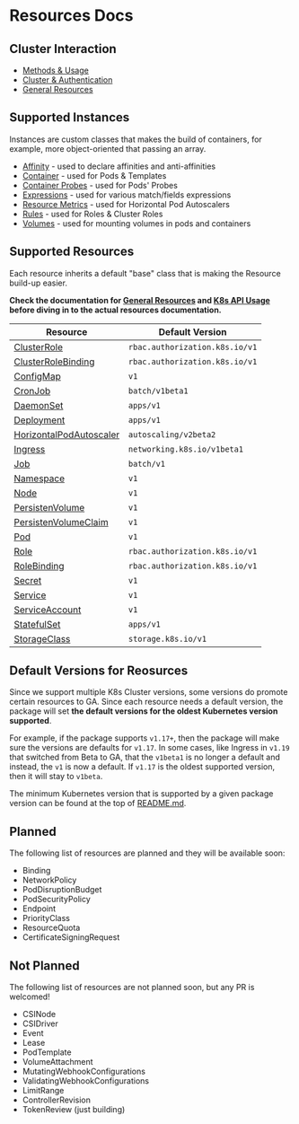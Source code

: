 # Resources Docs

## Cluster Interaction

- [Methods & Usage](Usage.md)
- [Cluster & Authentication](Cluster.md)
- [General Resources](kinds/Resource.md)

## Supported Instances

Instances are custom classes that makes the build of containers, for example, more object-oriented that passing an array.

- [Affinity](instances/Affinity.md) - used to declare affinities and anti-affinities
- [Container](instances/Container.md) - used for Pods & Templates
- [Container Probes](instances/Probes.md) - used for Pods' Probes
- [Expressions](instances/Expression.md) - used for various match/fields expressions
- [Resource Metrics](instances/Metrics.md) - used for Horizontal Pod Autoscalers
- [Rules](instances/Rules.md) - used for Roles & Cluster Roles
- [Volumes](instances/Volumes.md) - used for mounting volumes in pods and containers

## Supported Resources

Each resource inherits a default "base" class that is making the Resource build-up easier.

**Check the documentation for [General Resources](kinds/Resource.md) and [K8s API Usage](Usage.md) before diving in to the actual resources documentation.**

| Resource | Default Version
| - | -
| [ClusterRole](kinds/ClusterRole.md) | `rbac.authorization.k8s.io/v1`
| [ClusterRoleBinding](kinds/ClusterRoleBinding.md) | `rbac.authorization.k8s.io/v1`
| [ConfigMap](kinds/ConfigMap.md) | `v1`
| [CronJob](kinds/CronJob.md) | `batch/v1beta1`
| [DaemonSet](kinds/DaemonSet.md) | `apps/v1`
| [Deployment](kinds/Deployment.md) | `apps/v1`
| [HorizontalPodAutoscaler](kinds/HorizontalPodAutoscaler.md) | `autoscaling/v2beta2`
| [Ingress](kinds/Ingress.md) | `networking.k8s.io/v1beta1` |
| [Job](kinds/Job.md) | `batch/v1`
| [Namespace](kinds/Namespace.md) | `v1`
| [Node](kinds/Node.md) | `v1`
| [PersistenVolume](kinds/PersistentVolume.md) | `v1`
| [PersistenVolumeClaim](kinds/PersistentVolumeClaim.md) | `v1`
| [Pod](kinds/Pod.md) | `v1`
| [Role](kinds/Role.md) | `rbac.authorization.k8s.io/v1`
| [RoleBinding](kinds/RoleBinding.md) | `rbac.authorization.k8s.io/v1`
| [Secret](kinds/Secret.md) | `v1`
| [Service](kinds/Service.md) | `v1`
| [ServiceAccount](kinds/ServiceAccount.md) | `v1`
| [StatefulSet](kinds/StatefulSet.md) | `apps/v1`
| [StorageClass](kinds/StorageClass.md) | `storage.k8s.io/v1`

## Default Versions for Reosurces

Since we support multiple K8s Cluster versions, some versions do promote certain resources to GA. Since each resource needs a default version, the package will set **the default versions for the oldest Kubernetes version supported**.

For example, if the package supports `v1.17+`, then the package will make sure the versions are defaults for `v1.17`. In some cases, like Ingress in `v1.19` that switched from Beta to GA, that the `v1beta1` is no longer a default and instead, the `v1` is now a default. If `v1.17` is the oldest supported version, then it will stay to `v1beta`.

The minimum Kubernetes version that is supported by a given package version can be found at the top of [README.md](../README.md).

## Planned

The following list of resources are planned and they will be available soon:

- Binding
- NetworkPolicy
- PodDisruptionBudget
- PodSecurityPolicy
- Endpoint
- PriorityClass
- ResourceQuota
- CertificateSigningRequest

## Not Planned

The following list of resources are not planned soon, but any PR is welcomed!

- CSINode
- CSIDriver
- Event
- Lease
- PodTemplate
- VolumeAttachment
- MutatingWebhookConfigurations
- ValidatingWebhookConfigurations
- LimitRange
- ControllerRevision
- TokenReview (just building)
